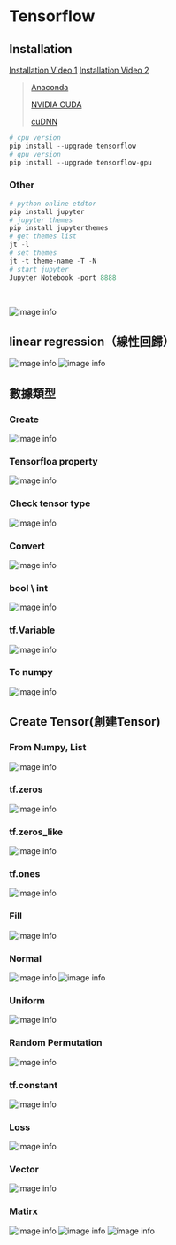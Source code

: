 # Tensorflow
## Installation
[Installation Video 1](https://www.youtube.com/watch?v=IsyEaa0mIVk&list=PLh7DRwYmUgh7swOvZUZ52LMeGDmjFH0nv&index=3)
[Installation Video 2](https://www.youtube.com/watch?v=X7ESTHXhKO4&list=PLh7DRwYmUgh7swOvZUZ52LMeGDmjFH0nv&index=5)
> [Anaconda](https://www.anaconda.com/products/distribution#Downloads) 
>
> [NVIDIA CUDA](https://developer.nvidia.com/cuda-downloads?target_os=Windows&target_arch=x86_64&target_version=10&target_type=exe_local)
>
> [cuDNN](https://developer.nvidia.com/rdp/cudnn-download)


```python
# cpu version
pip install --upgrade tensorflow
# gpu version
pip install --upgrade tensorflow-gpu
```

### Other
```python
# python online etdtor
pip install jupyter
# jupyter themes
pip install jupyterthemes
# get themes list
jt -l
# set themes 
jt -t theme-name -T -N
# start jupyter
Jupyter Notebook -port 8888
```
<br/>

![image info](./screenshots/network_api.png)


## linear regression（線性回歸）
![image info](./screenshots/12-1.png)
![image info](./screenshots/12-2.png)

## 數據類型
### Create
![image info](./screenshots/20-1.png)
### Tensorfloa property
![image info](./screenshots/20-2.png)
### Check tensor type
![image info](./screenshots/21-1.png)
### Convert
![image info](./screenshots/21-2.png)
### bool \ int
![image info](./screenshots/21-3.png)
### tf.Variable
![image info](./screenshots/21-4.png)
### To numpy
![image info](./screenshots/21-5.png)
<br/>

## Create Tensor(創建Tensor)
### From Numpy, List
![image info](./screenshots/22-1.png)
### tf.zeros
![image info](./screenshots/22-2.png)
### tf.zeros_like
![image info](./screenshots/22-3.png)
### tf.ones
![image info](./screenshots/22-4.png)
### Fill
![image info](./screenshots/22-5.png)
### Normal
![image info](./screenshots/22-6.png)
![image info](./screenshots/22-7.png)
### Uniform
![image info](./screenshots/23-1.png)
### Random Permutation
![image info](./screenshots/23-2.png)
### tf.constant
![image info](./screenshots/23-3.png)
### Loss
![image info](./screenshots/23-4.png)
### Vector
![image info](./screenshots/23-5.png)
### Matirx
![image info](./screenshots/24-1.png)
![image info](./screenshots/24-2.png)
![image info](./screenshots/24-3.png)